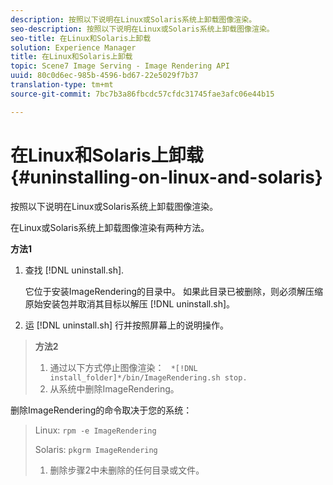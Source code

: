```yaml
---
description: 按照以下说明在Linux或Solaris系统上卸载图像渲染。
seo-description: 按照以下说明在Linux或Solaris系统上卸载图像渲染。
seo-title: 在Linux和Solaris上卸载
solution: Experience Manager
title: 在Linux和Solaris上卸载
topic: Scene7 Image Serving - Image Rendering API
uuid: 80c0d6ec-985b-4596-bd67-22e5029f7b37
translation-type: tm+mt
source-git-commit: 7bc7b3a86fbcdc57cfdc31745fae3afc06e44b15

---
```



# 在Linux和Solaris上卸载{#uninstalling-on-linux-and-solaris}

按照以下说明在Linux或Solaris系统上卸载图像渲染。

在Linux或Solaris系统上卸载图像渲染有两种方法。

**方法1**

1. 查找 [!DNL uninstall.sh].

   它位于安装ImageRendering的目录中。 如果此目录已被删除，则必须解压缩原始安装包并取消其目标以解压 [!DNL uninstall.sh]。
1. 运 [!DNL uninstall.sh] 行并按照屏幕上的说明操作。
>**方法2**
>
>1. 通过以下方式停止图像渲染： ` *[!DNL install_folder]*/bin/ImageRendering.sh stop.`
>1. 从系统中删除ImageRendering。
>
>   
删除ImageRendering的命令取决于您的系统：
>
>   Linux: `rpm -e ImageRendering`
>
>   Solaris: `pkgrm ImageRendering`
>
>1. 删除步骤2中未删除的任何目录或文件。
>



